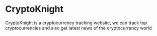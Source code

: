 # CryptoKnight
CryptoKnight is a cryptocurrency tracking website, we can track top cryptocurrencies and also get latest news of the cryptocurrency world
